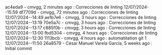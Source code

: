ac4eda9 - cmvgg, 2 minutes ago : Correcciones de linting 12/07/2024--15:59
df7709d - cmvgg, 72 minutes ago : Correcciones de linting 12/07/2024--14:49
ae1b7e6 - cmvgg, 3 hours ago : Correcciones de linting 12/07/2024--13:19
70e5a7c - cmvgg, 3 hours ago : Correcciones de linting 12/07/2024--13:17
c885f0b - cmvgg, 3 hours ago : Correcciones de linting 12/07/2024--13:00
fbd5304 - cmvgg, 4 hours ago : Correcciones de linting 12/07/2024--12:30
1113bcb - cmvgg, 4 hours ago : automatitation git 1 12/07/2024--11:50
26a8579 - César Manuel Varela García, 5 weeks ago : Initial commit